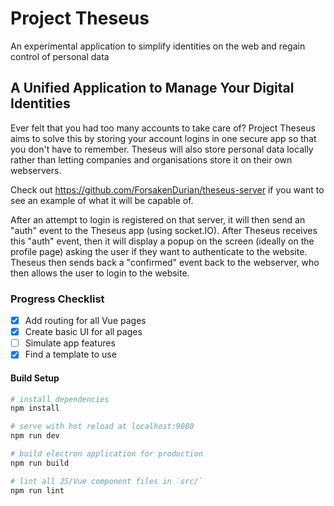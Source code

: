 # Project Theseus

An experimental application to simplify identities on the web and regain control of personal data

## A Unified Application to Manage Your Digital Identities

Ever felt that you had too many accounts to take care of? Project Theseus aims to solve this by storing your account logins in one secure app so that you don't have to remember. Theseus will also store personal data locally rather than letting companies and organisations store it on their own webservers.

Check out https://github.com/ForsakenDurian/theseus-server if you want to see an example of what it will be capable of.

After an attempt to login is registered on that server, it will then send an "auth" event to the Theseus app (using socket.IO). After Theseus receives this "auth" event, then it will display a popup on the screen (ideally on the profile page) asking the user if they want to authenticate to the website. Theseus then sends back a "confirmed" event back to the webserver, who then allows the user to login to the website.

### Progress Checklist

- [x] Add routing for all Vue pages
- [x] Create basic UI for all pages
- [ ] Simulate app features
- [x] Find a template to use

#### Build Setup

```bash
# install dependencies
npm install

# serve with hot reload at localhost:9080
npm run dev

# build electron application for production
npm run build

# lint all JS/Vue component files in `src/`
npm run lint
```
